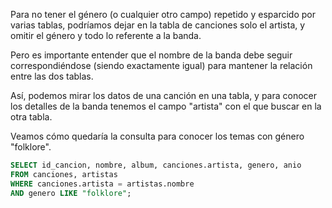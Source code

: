 Para no tener el género (o cualquier otro campo) repetido y esparcido por varias tablas, podríamos dejar en la tabla de canciones solo el artista, y omitir el género y todo lo referente a la banda. 

Pero es importante entender que el nombre de la banda debe seguir correspondiéndose (siendo exactamente igual) para mantener la relación entre las dos tablas. 

Así, podemos mirar los datos de una canción en una tabla, y para conocer los detalles de la banda tenemos el campo "artista" con el que buscar en la otra tabla. 

Veamos cómo quedaría la consulta para conocer los temas con género "folklore".

<div
  class='mu-erd'
  data-entities='{
    "canciones": {
      "id_cancion": {
        "type": "Integer",
        "pk": true
      },
      "titulo": {
        "type": "Text"
      },
      "artista": {
        "type": "Text",
        "pk": false,
        "fk": {
          "to": { "entity": "artistas", "column": "nombre" },
          "type": "many_to_one"
        }
      },
      "album":{
        "type": "Text"
      },
      "anio":{
        "type": "Integer"
      }
    },
    "artistas": {
      "id_artista": {
        "type": "Integer",
        "pk": true
      },
      "nombre": {
        "type": "Text"
      },
      "integrantes": {
        "type": "Text"
      },
      "genero": {
        "type": "Text"
      },
      "nacionalidad": {
        "type": "Text"
      }
    }
  }'>
</div>

``` sql
SELECT id_cancion, nombre, album, canciones.artista, genero, anio 
FROM canciones, artistas
WHERE canciones.artista = artistas.nombre
AND genero LIKE "folklore";

```

